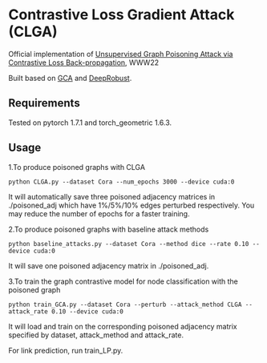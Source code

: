 # Contrastive Loss Gradient Attack (CLGA)
 Official implementation of [Unsupervised Graph Poisoning Attack via Contrastive Loss Back-propagation](https://arxiv.org/abs/2201.07986), WWW22


Built based on [GCA](https://github.com/CRIPAC-DIG/GCA) and [DeepRobust](https://deeprobust.readthedocs.io/en/latest/#).

## Requirements
Tested on pytorch 1.7.1 and torch_geometric 1.6.3.

## Usage
1.To produce poisoned graphs with CLGA
```
python CLGA.py --dataset Cora --num_epochs 3000 --device cuda:0
```
It will automatically save three poisoned adjacency matrices in ./poisoned_adj which have 1%/5%/10% edges perturbed respectively. You may reduce the number of epochs for a faster training.

2.To produce poisoned graphs with baseline attack methods
```
python baseline_attacks.py --dataset Cora --method dice --rate 0.10 --device cuda:0
```
It will save one poisoned adjacency matrix in ./poisoned_adj.

3.To train the graph contrastive model for node classification with the poisoned graph
```
python train_GCA.py --dataset Cora --perturb --attack_method CLGA --attack_rate 0.10 --device cuda:0
```
It will load and train on the corresponding poisoned adjacency matrix specified by dataset, attack_method and attack_rate.

For link prediction, run train_LP.py.
